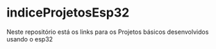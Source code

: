 # indiceProjetosEsp32
Neste repositório está os links para os Projetos básicos desenvolvidos usando o esp32
